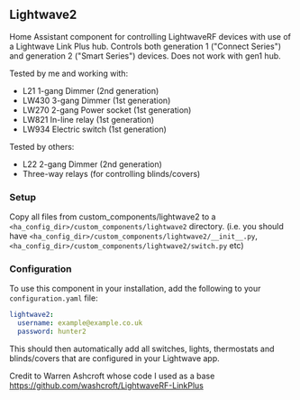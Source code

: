 ## Lightwave2

Home Assistant component for controlling LightwaveRF devices with use of a Lightwave Link Plus hub. Controls both generation 1 ("Connect Series") and generation 2 ("Smart Series") devices. Does not work with gen1 hub.

Tested by me and working with:

- L21 1-gang Dimmer (2nd generation)
- LW430 3-gang Dimmer (1st generation)
- LW270 2-gang Power socket (1st generation)
- LW821 In-line relay (1st generation)
- LW934 Electric switch (1st generation)

Tested by others:

- L22 2-gang Dimmer (2nd generation)
- Three-way relays (for controlling blinds/covers)

### Setup

Copy all files from custom_components/lightwave2 to a `<ha_config_dir>/custom_components/lightwave2` directory. (i.e. you should have `<ha_config_dir>/custom_components/lightwave2/__init__.py`, `<ha_config_dir>/custom_components/lightwave2/switch.py` etc)



### Configuration

To use this component in your installation, add the following to your `configuration.yaml` file:

```yaml
lightwave2:
  username: example@example.co.uk
  password: hunter2
```

This should then automatically add all switches, lights, thermostats and blinds/covers that are configured in your Lightwave app.

Credit to Warren Ashcroft whose code I used as a base https://github.com/washcroft/LightwaveRF-LinkPlus
